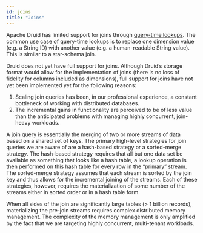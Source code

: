 ```yaml
---
id: joins
title: "Joins"
---
```


<!--
  ~ Licensed to the Apache Software Foundation (ASF) under one
  ~ or more contributor license agreements.  See the NOTICE file
  ~ distributed with this work for additional information
  ~ regarding copyright ownership.  The ASF licenses this file
  ~ to you under the Apache License, Version 2.0 (the
  ~ "License"); you may not use this file except in compliance
  ~ with the License.  You may obtain a copy of the License at
  ~
  ~   http://www.apache.org/licenses/LICENSE-2.0
  ~
  ~ Unless required by applicable law or agreed to in writing,
  ~ software distributed under the License is distributed on an
  ~ "AS IS" BASIS, WITHOUT WARRANTIES OR CONDITIONS OF ANY
  ~ KIND, either express or implied.  See the License for the
  ~ specific language governing permissions and limitations
  ~ under the License.
  -->


Apache Druid has limited support for joins through [query-time lookups](../querying/lookups.md). The common use case of
query-time lookups is to replace one dimension value (e.g. a String ID) with another value (e.g. a human-readable String value). This is similar to a star-schema join.

Druid does not yet have full support for joins. Although Druid’s storage format would allow for the implementation
of joins (there is no loss of fidelity for columns included as dimensions), full support for joins have not yet been implemented yet
for the following reasons:

1. Scaling join queries has been, in our professional experience,
a constant bottleneck of working with distributed databases.
2. The incremental gains in functionality are perceived to be
of less value than the anticipated problems with managing
highly concurrent, join-heavy workloads.

A join query is essentially the merging of two or more streams of data based on a shared set of keys. The primary
high-level strategies for join queries we are aware of are a hash-based strategy or a
sorted-merge strategy. The hash-based strategy requires that all but
one data set be available as something that looks like a hash table,
a lookup operation is then performed on this hash table for every
row in the “primary” stream. The sorted-merge strategy assumes
that each stream is sorted by the join key and thus allows for the incremental
joining of the streams. Each of these strategies, however,
requires the materialization of some number of the streams either in
sorted order or in a hash table form.

When all sides of the join are significantly large tables (> 1 billion
records), materializing the pre-join streams requires complex
distributed memory management. The complexity of the memory
management is only amplified by the fact that we are targeting highly
concurrent, multi-tenant workloads.
